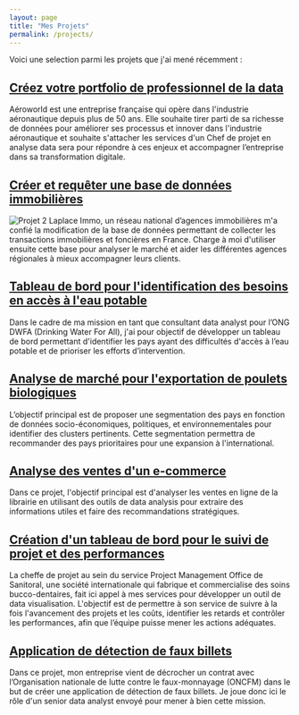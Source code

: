 ```yaml
---
layout: page
title: "Mes Projets"
permalink: /projects/
---
```


 

Voici une selection parmi les projets que j'ai mené récemment :

##  [Créez votre portfolio de professionnel de la data](https://github.com/francoisvercellotti/projet13_portfolio.git)
Aéroworld est une entreprise française qui opère dans l'industrie aéronautique depuis plus de 50 ans. 
Elle souhaite tirer parti de sa richesse de données pour améliorer ses processus et innover dans l'industrie aéronautique et souhaite s'attacher les services d'un Chef de projet en analyse data sera pour répondre à ces enjeux et accompagner l’entreprise dans sa transformation digitale.

##  [Créer et requêter une base de données immobilières](https://github.com/francoisvercellotti/base_de_donnees_immobiliere.git)
![Projet 2](https://github.com/user-attachments/assets/05c9b225-9420-4d58-aff7-964f099039d0)
Laplace Immo, un réseau national d’agences immobilières m'a confié la modification de la base de données permettant de collecter les transactions immobilières et foncières en France. Charge à moi d'utiliser ensuite cette base pour analyser le marché et aider les différentes agences régionales à mieux accompagner leurs clients.

##  [Tableau de bord pour l'identification des besoins en accès à l'eau potable](https://github.com/francoisvercellotti/tableau_bord_acces_eau_potable.git)
Dans le cadre de ma mission en tant que consultant data analyst pour l’ONG DWFA (Drinking Water For All), j'ai pour objectif de développer un tableau de bord permettant d'identifier les pays ayant des difficultés d'accès à l’eau potable et de prioriser les efforts d’intervention.

##  [Analyse de marché pour l'exportation de poulets biologiques](https://github.com/francoisvercellotti/analyse_marche_developpement_international.git)
L’objectif principal est de proposer une segmentation des pays en fonction de données socio-économiques, politiques, et environnementales pour identifier des clusters pertinents. Cette segmentation permettra de recommander des pays prioritaires pour une expansion à l'international.

##  [Analyse des ventes d'un e-commerce](https://github.com/francoisvercellotti/analyse_ventes_e-commerce.git)
Dans ce projet, l'objectif principal est d'analyser les ventes en ligne de la librairie en utilisant des outils de data analysis pour extraire des informations utiles et faire des recommandations stratégiques.

##  [Création d'un tableau de bord pour le suivi de projet et des performances](https://github.com/francoisvercellotti/reporting_powerbi_multinationale.git)
La cheffe de projet au sein du service Project Management Office de Sanitoral, une société internationale qui fabrique et commercialise des soins bucco-dentaires, fait ici appel à mes services pour développer un outil de data visualisation.
L'objectif est de permettre à son service de suivre à la fois l'avancement des projets et les coûts, identifier les retards et contrôler les performances, afin que l’équipe puisse mener les actions adéquates.

## [Application de détection de faux billets](https://github.com/francoisvercellotti/application-detection-faux-billets.git)
Dans ce projet, mon entreprise vient de décrocher un contrat avec l’Organisation nationale de lutte contre le faux-monnayage (ONCFM) dans le but de créer une application de détection de faux billets. Je joue donc ici le rôle d'un senior data analyst envoyé pour mener à bien cette mission.
